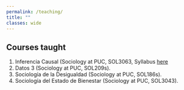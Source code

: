 ```yaml
---
permalink: /teaching/
title: ""
classes: wide
---
```


## Courses taught

1. Inferencia Causal (Sociology at PUC, SOL3063, Syllabus [here](https://lmaldona.github.io/ProgramaSol3063_2023pdf)
2. Datos 3 (Sociology at PUC, SOL209s).
3. Sociología de la Desigualdad (Sociology at PUC, SOL186s).
4. Sociología del Estado de Bienestar (Sociology at PUC, SOL3043).
